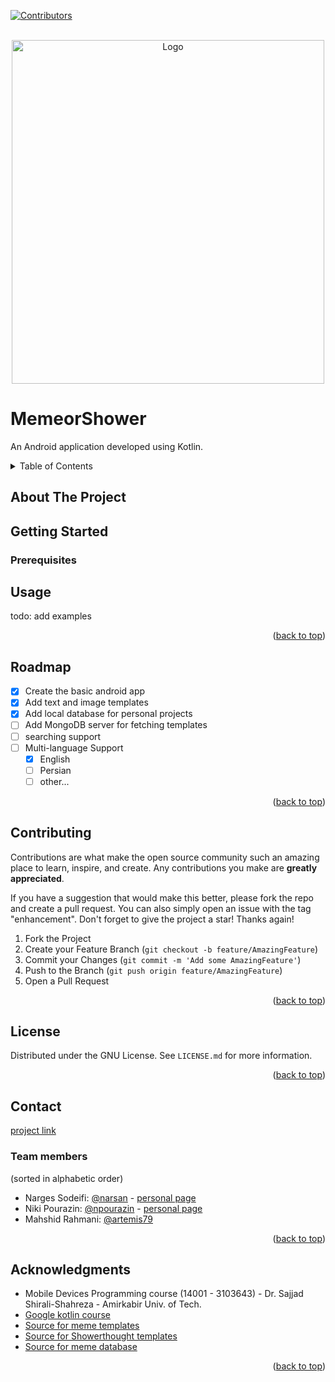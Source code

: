 <div id="top"></div>
<!--
*** Thanks for checking out the Best-README-Template. If you have a suggestion
*** that would make this better, please fork the repo and create a pull request
*** or simply open an issue with the tag "enhancement".
*** Don't forget to give the project a star!
*** Thanks again! Now go create something AMAZING! :D
-->

[![Contributors][contributors-shield]][contributors-url]
<!--

[![Forks][forks-shield]][forks-url]
[![Stargazers][stars-shield]][stars-url]
[![Issues][issues-shield]][issues-url]
[![MIT License][license-shield]][license-url]
-->


<!-- ![image](https://github.com/narsan/MemeorShower/blob/change-logo/app/src/main/res/drawable/in_logo.jpg?s=100) -->
<!-- ![image](https://user-images.githubusercontent.com/44080169/147836152-0525877c-80aa-4ecc-9de6-260de0bf9e0d.png) -->
<!-- PROJECT LOGO -->
<br />
<div align="center">
  <a >
<!--     <img src="https://github.com/narsan/MemeorShower/blob/change-logo/app/src/main/res/drawable/in_logo.jpg" alt="Logo" width="300" height="300"> -->
<!--     <img src="https://github.com/narsan/MemeorShower/blob/change-logo/app/src/main/res/drawable/out_logo.png" alt="Logo" width="300" height="300"> -->
    <img src="https://user-images.githubusercontent.com/44080169/147836152-0525877c-80aa-4ecc-9de6-260de0bf9e0d.png" alt="Logo" width="500" height="550">
  </a>
<!--   <p align="center"> -->
<!--     An awesome tool to create amazing meme projects! -->
<!--     <a href="https://github.com/othneildrew/Best-README-Template"><strong>Explore the docs »</strong></a> -->

<!--     <a href="https://github.com/othneildrew/Best-README-Template">View Demo</a>
    ·
    <a href="https://github.com/othneildrew/Best-README-Template/issues">Report Bug</a>
    ·
    <a href="https://github.com/othneildrew/Best-README-Template/issues">Request Feature</a> -->
<!--   </p> -->
</div>

# MemeorShower
An Android application developed using Kotlin.


<!-- TABLE OF CONTENTS -->
<details>
  <summary>Table of Contents</summary>
  <ol>
    <li>
      <a href="#about-the-project">About The Project</a>
    </li>
    <li>
      <a href="#getting-started">Getting Started</a>
      <ul>
        <li><a href="#prerequisites">Prerequisites</a></li>
      </ul>
    </li>
    <li><a href="#usage">Usage</a></li>
    <li><a href="#roadmap">Roadmap</a></li>
    <li><a href="#contributing">Contributing</a></li>
    <li><a href="#license">License</a></li>
    <li><a href="#contact">Contact</a></li>
    <li><a href="#acknowledgments">Acknowledgments</a></li>
  </ol>
</details>


<!-- ABOUT THE PROJECT -->
## About The Project



<!-- GETTING STARTED -->
## Getting Started

### Prerequisites


<!-- USAGE EXAMPLES -->
## Usage

todo: add examples

<!-- Use this space to show useful examples of how a project can be used. Additional screenshots, code examples and demos work well in this space. You may also link to more resources.

_For more examples, please refer to the [Documentation](https://example.com)_ -->

<p align="right">(<a href="#top">back to top</a>)</p>



<!-- ROADMAP -->
## Roadmap

- [x] Create the basic android app
- [x] Add text and image templates
- [x] Add local database for personal projects
- [ ] Add MongoDB server for fetching templates
- [ ] searching support
- [ ] Multi-language Support
    - [x] English
    - [ ] Persian
    - [ ] other...

<!-- See the [open issues](https://github.com/othneildrew/Best-README-Template/issues) for a full list of proposed features (and known issues). -->

<p align="right">(<a href="#top">back to top</a>)</p>



<!-- CONTRIBUTING -->
## Contributing

Contributions are what make the open source community such an amazing place to learn, inspire, and create. Any contributions you make are **greatly appreciated**.

If you have a suggestion that would make this better, please fork the repo and create a pull request. You can also simply open an issue with the tag "enhancement".
Don't forget to give the project a star! Thanks again!

1. Fork the Project
2. Create your Feature Branch (`git checkout -b feature/AmazingFeature`)
3. Commit your Changes (`git commit -m 'Add some AmazingFeature'`)
4. Push to the Branch (`git push origin feature/AmazingFeature`)
5. Open a Pull Request

<p align="right">(<a href="#top">back to top</a>)</p>



<!-- LICENSE -->
## License

Distributed under the GNU License. See `LICENSE.md` for more information.

<p align="right">(<a href="#top">back to top</a>)</p>



<!-- CONTACT -->
## Contact

[project link](https://github.com/narsan/MemeorShower)

### Team members
(sorted in alphabetic order)

- Narges Sodeifi: [@narsan](https://github.com/narsan)  -   [personal page](https://narsan.github.io/)
- Niki Pourazin: [@npourazin](https://github.com/npourazin)  -   [personal page](https://npourazin.github.io/)
- Mahshid Rahmani: [@artemis79](https://github.com/artemis79) 


<p align="right">(<a href="#top">back to top</a>)</p>



<!-- ACKNOWLEDGMENTS -->
## Acknowledgments

* Mobile Devices Programming course (14001 - 3103643) - Dr. Sajjad Shirali-Shahreza - Amirkabir Univ. of Tech. 
* [Google kotlin course](https://developer.android.com/courses/android-basics-kotlin/course)
* [Source for meme templates](https://imgflip.com/memetemplates)
* [Source for Showerthought templates](http://reddit.com/r/Showerthoughts)
* [Source for meme database](https://github.com/D3vd/Meme_Api)

<p align="right">(<a href="#top">back to top</a>)</p>






<!-- MARKDOWN LINKS & IMAGES -->
<!-- https://www.markdownguide.org/basic-syntax/#reference-style-links -->
[contributors-shield]: https://img.shields.io/github/contributors/narsan/MemeorShower?style=for-the-badge
[contributors-url]: https://github.com/narsan/MemeorShower/graphs/contributors

[forks-shield]: https://img.shields.io/github/forks/narsan/MemeorShower?style=for-the-badge
[forks-url]: https://github.com/narsan/MemeorShower/network/members

[license-shield]: https://img.shields.io/github/license/narsan/MemeorShower?style=for-the-badge
[license-url]: https://github.com/narsan/MemeorShower/blob/main/LICENSE.md
